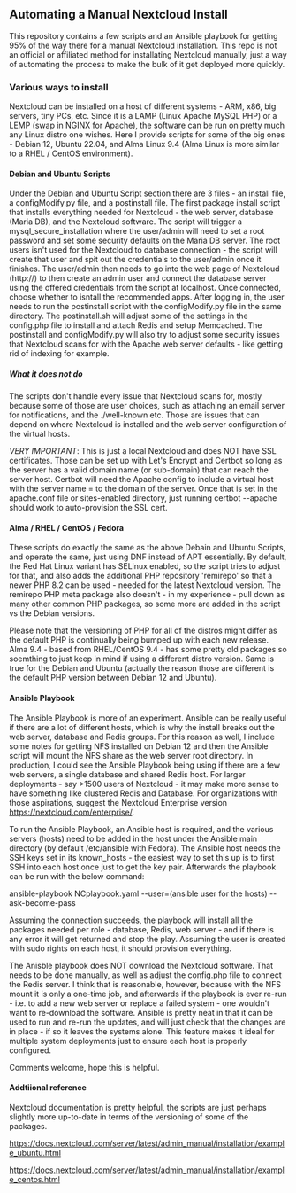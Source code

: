 ## Automating a Manual Nextcloud Install
This repository contains a few scripts and an Ansible playbook for getting 95% of the way there for a manual Nextcloud installation.
This repo is not an official or affiliated method for installating Nextcloud manually, just a way of automating the process to make the bulk of it get deployed more quickly. 

### Various ways to install
Nextcloud can be installed on a host of different systems - ARM, x86, big servers, tiny PCs, etc. Since it is a LAMP (Linux Apache MySQL PHP) or a LEMP (swap in NGINX for Apache), the software can be run on pretty much any Linux distro one wishes. Here I provide scripts for some of the big ones - Debian 12, Ubuntu 22.04, and Alma Linux 9.4 (Alma Linux is more similar to a RHEL / CentOS environment). 

#### Debian and Ubuntu Scripts
Under the Debian and Ubuntu Script section there are 3 files - an install file, a configModify.py file, and a postinstall file. The first package install script that installs everything needed for Nextcloud - the web server, database (Maria DB), and the Nextcloud software. The script will trigger a mysql_secure_installation where the user/admin will need to set a root password and set some security defaults on the Maria DB server. The root users isn't used for the Nextcloud to database connection - the script will create that user and spit out the credentials to the user/admin once it finishes. The user/admin then needs to go into the web page of Nextcloud (http://<server ip address>) to then create an admin user and connect the database server using the offered credentials from the script at localhost. Once connected, choose whether to isntall the recommended apps. After logging in, the user needs to run the postinstall script with the configModify.py file in the same directory. The postinstall.sh will adjust some of the settings in the config.php file to install and attach Redis and setup Memcached. The postinstall and configModify.py will also try to adjust some security issues that Nextcloud scans for with the Apache web server defaults - like getting rid of indexing for example. 

##### What it does not do
The scripts don't handle every issue that Nextcloud scans for, mostly because some of those are user choices, such as attaching an email server for notifications, and the ./well-known etc. Those are issues that can depend on where Nextcloud is installed and the web server configuration of the virtual hosts.

*VERY IMPORTANT*: This is just a local Nextcloud and does NOT have SSL certificates. Those can be set up with Let's Encrypt and Certbot so long as the server has a valid domain name (or sub-domain) that can reach the server host. Certbot will need the Apache config to include a virtual host with the server name = to the domain of the server. Once that is set in the apache.conf file or sites-enabled directory, just running certbot --apache should work to auto-provision the SSL cert.

#### Alma / RHEL / CentOS / Fedora
These scripts do exactly the same as the above Debain and Ubuntu Scripts, and operate the same, just using DNF instead of APT essentially. By default, the Red Hat Linux variant has SELinux enabled, so the script tries to adjust for that, and also adds the additional PHP repository 'remirepo' so that a newer PHP 8.2 can be used - needed for the latest Nextcloud version. The remirepo PHP meta package also doesn't - in my experience - pull down as many other common PHP packages, so some more are added in the script vs the Debian versions.

Please note that the versioning of PHP for all of the distros might differ as the default PHP is continually being bumped up with each new release. Alma 9.4 - based from RHEL/CentOS 9.4 - has some pretty old packages so soemthing to just keep in mind if using a different distro version. Same is true for the Debian and Ubuntu (actually the reason those are different is the default PHP version between Debian 12 and Ubuntu). 

#### Ansible Playbook
The Ansible Playbook is more of an experiment. Ansible can be really useful if there are a lot of different hosts, which is why the install breaks out the web server, database and Redis groups. For this reason as well, I include some notes for getting NFS installed on Debian 12 and then the Ansible script will mount the NFS share as the web server root directory. In production, I could see the Ansible Playbook being using if there are a few web servers, a single database and shared Redis host. For larger deployments - say >1500 users of Nextcloud - it may make more sense to have something like clustered Redis and Database. For organizations with those aspirations, suggest the Nextcloud Enterprise version https://nextcloud.com/enterprise/.

To run the Ansible Playbook, an Ansible host is required, and the various servers (hosts) need to be added in the host under the Ansible main directory (by default /etc/ansible with Fedora). The Ansible host needs the SSH keys set in its known_hosts - the easiest way to set this up is to first SSH into each host once just to get the key pair. Afterwards the playbook can be run with the below command:

ansible-playbook NCplaybook.yaml --user=(ansible user for the hosts) --ask-become-pass

Assuming the connection succeeds, the playbook will install all the packages needed per role - database, Redis, web server - and if there is any error it will get returned and stop the play. Assuming the user is created with sudo rights on each host, it should provision everything. 

The Anisble playbook does NOT download the Nextcloud software. That needs to be done manually, as well as adjust the config.php file to connect the Redis server. I think that is reasonable, however, because with the NFS mount it is only a one-time job, and afterwards if the playbook is ever re-run - i.e. to add a new web server or replace a failed system - one wouldn't want to re-download the software. Ansible is pretty neat in that it can be used to run and re-run the updates, and will just check that the changes are in place - if so it leaves the systems alone. This feature makes it ideal for multiple system deployments just to ensure each host is properly configured.

Comments welcome, hope this is helpful.

#### Addtiional reference
Nextcloud documentation is pretty helpful, the scripts are just perhaps slightly more up-to-date in terms of the versioning of some of the packages.

https://docs.nextcloud.com/server/latest/admin_manual/installation/example_ubuntu.html

https://docs.nextcloud.com/server/latest/admin_manual/installation/example_centos.html

